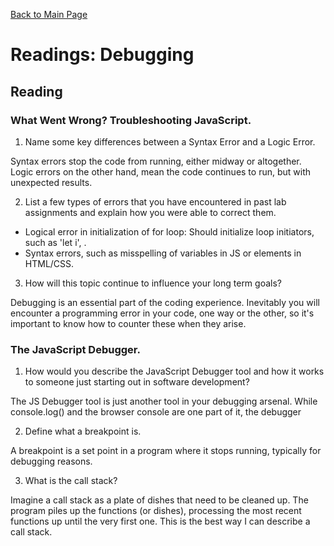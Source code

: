 [Back to Main Page](https://roguestar112.github.io/reading-notes/)

# Readings: Debugging

## Reading

### What Went Wrong? Troubleshooting JavaScript.

1. Name some key differences between a Syntax Error and a Logic Error.

Syntax errors stop the code from running, either midway or altogether. Logic errors on the other hand, mean the code continues to run, but with unexpected results.

2. List a few types of errors that you have encountered in past lab assignments and explain how you were able to correct them.

- Logical error in initialization of for loop: Should initialize loop initiators, such as 'let i', .
- Syntax errors, such as misspelling of variables in JS or elements in HTML/CSS.

3. How will this topic continue to influence your long term goals?

Debugging is an essential part of the coding experience. Inevitably you will encounter a programming error in your code, one way or the other, so it's important to know how to counter these when they arise.

### The JavaScript Debugger.

1. How would you describe the JavaScript Debugger tool and how it works to someone just starting out in software development?

The JS Debugger tool is just another tool in your debugging arsenal. While console.log() and the browser console are one part of it, the debugger

2. Define what a breakpoint is.

A breakpoint is a set point in a program where it stops running, typically for debugging reasons.

3. What is the call stack?

Imagine a call stack as a plate of dishes that need to be cleaned up. The program piles up the functions (or dishes), processing the most recent
functions up until the very first one. This is the best way I can describe a call stack.
